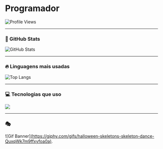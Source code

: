 # Programador

![Profile Views](https://komarev.com/ghpvc/?username=yDavidw3&color=blueviolet&style=flat)

---

### 🧠 GitHub Stats
![GitHub Stats](https://github-readme-stats.vercel.app/api?username=yDavidw3&show_icons=true&theme=dark)

---

### 🔥 Linguagens mais usadas
![Top Langs](https://github-readme-stats.vercel.app/api/top-langs/?username=yDavidw3&layout=compact&theme=dark)

---

### 💻 Tecnologias que uso
<p align="left">
  <img src="https://skillicons.dev/icons?i=java,css,javascript,sqlserver,python" />
</p>

---

###  🎭 
![Gif Banner][(https://giphy.com/gifs/halloween-skeletons-skeleton-dance-QuxqWk7m9ffxyfoa0a)](https://tenor.com/bMhE7.gif).
